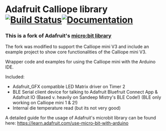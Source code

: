 # Adafruit Calliope library [![Build Status](https://github.com/fabianhugo/Adafruit_Calliope/workflows/Arduino%20Library%20CI/badge.svg)](https://github.com/fabianhugo/Adafruit_Calliope/actions)[![Documentation](https://github.com/adafruit/ci-arduino/blob/master/assets/doxygen_badge.svg)](http://adafruit.github.io/Adafruit_microbit/html/index.html)

### This is a fork of Adafruit's [micro:bit library](https://github.com/adafruit/Adafruit_Microbit)
The fork was modified to support the Calliope mini V3 and include an example project to show core functionalities of the Calliope mini V3.

Wrapper code and examples for using the Calliope mini with the Arduino IDE.

Included: 

  * Adafruit_GFX compatible LED Matrix driver on Timer 2
  * BLE Serial client device for talking to Adafruit Bluefruit Connect App & Adafruit IO (Based v. heavily on Sandeep Mistry's BLE Code!) (BLE only working on Calliope mini 1 & 2!)
  * Internal die temperature read (but its not very good)

A detailed guide for the usage of Adafruit's microbit library can be found here: https://learn.adafruit.com/use-micro-bit-with-arduino
